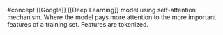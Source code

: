 #concept
[[Google]]
[[Deep Learning]] model using self-attention mechanism. Where the model pays more attention to the more important features of a training set. Features are tokenized.